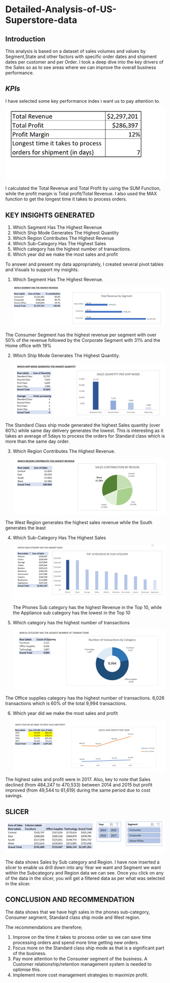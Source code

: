# Detailed-Analysis-of-US-Superstore-data

## Introduction
This analysis is based on a dataset of sales volumes and values by Segment,State and other factors with specific order dates and shipment dates per customer and per Order. I took a deep dive into the key drivers of the Sales so as to see areas where we can improve the overall business performance. 

## *KPIs*
I have selected some key performance index i want us to pay attention to.

   ![](PKPI2.PNG)

I calculated the Total Revenue and Total Profit by using the SUM Function, while the profit margin is Total profit/Total Revenue.
I also used the MAX function to get the longest time it takes to process orders.

## KEY INSIGHTS GENERATED
1. Which Segment Has The Highest Revenue
2. Which Ship Mode Generates The Highest Quantity
3. Which Region Contributes The Highest Revenue
4. Which Sub-Category Has The Highest Sales
5. Which category has the highest number of transactions.
6. Which year did we make the most sales and profit 

To answer and present my data appropriately, I created several pivot tables and Visuals to support my insights.


1. Which Segment Has The Highest Revenue.
   
   ![](P1B.PNG)
   
  The Consumer Segment has the highest revenue per segment with over 50% of the revenue followed by the Corporate Segment with 31% and the Home office with 19%
   
2. Which Ship Mode Generates The Highest Quantity.
   
   ![](P2.PNG)
   
  The Standard Class ship mode generated the highest Sales quantity (over 60%) while same day delivery generates the lowest. This is interesting as it takes an average of 5days to process the orders for Standard class which is more than the same day order.
   
3. Which Region Contributes The Highest Revenue.
   
   ![](P3B.PNG)

  The West Region generates the highest sales revenue while the South generates the least

4. Which Sub-Category Has The Highest Sales 
   
   ![](P4.PNG)

    The Phones Sub category has the highest Revenue in the Top 10, while the Appliance sub category has the lowest in the Top 10

5. Which category has the highest number of transactions 
   
   ![](P6B.PNG)

  The Office supplies category has the highest number of transactions. 6,026 transactions which is 60% of the total 9,994 transactions.

6. Which year did we make the most sales and profit 
   
   ![](P7B.PNG)

  The highest sales and profit were in 2017. Also, key to note that Sales declined (from 484,247 to 470,533) between 2014 and 2015 but profit improved (from 49,544 to 61,619) during the same period due to cost savings. 
   

## SLICER

 ![](P5.PNG)

   The data shows Sales by Sub category and Region. I have now inserted a slicer to enable us drill down into any Year we want and Segment we want within the Subcategory and Region data we can see. Once you click on any of the data in the slicer, you will get a filtered data as per what was selected     in   the slicer.

## CONCLUSION AND RECOMMENDATION
The data shows that we have high sales in the phones sub-category, Consumer segment, Standard class ship mode and West region.

The recommendations are therefore;
1. Improve on the time it takes to process order so we can save time processing orders and spend more time getting new orders.
2. Focus more on the Standard class ship mode as that is a significant part of the business.
3. Pay more attention to the Consumer segment of the business. A Customer relationship/retention management system is needed to optimise this.
4. Implement more cost management strategies to maximize profit. 
